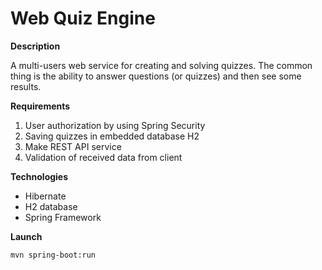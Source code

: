 # Web Quiz Engine
**Description**

A multi-users web service for creating and solving quizzes. The common thing is the ability to answer questions (or quizzes) and then see some results.

**Requirements**
1. User authorization by using Spring Security
2. Saving quizzes in embedded database H2
3. Make REST API service
4. Validation of received data from client

**Technologies**
- Hibernate
- H2 database
- Spring Framework

**Launch**

`mvn spring-boot:run `